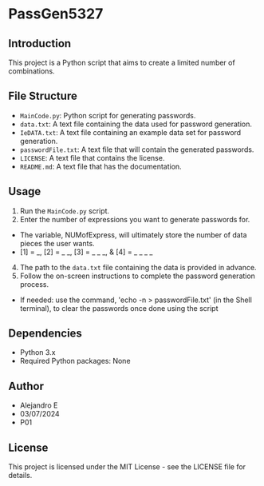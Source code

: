 # PassGen5327

## Introduction
This project is a Python script that aims to create a limited number of combinations. 

## File Structure
- `MainCode.py`: Python script for generating passwords.
- `data.txt`: A text file containing the data used for password generation.
- `IeDATA.txt`: A text file containing an example data set for password generation.
- `passwordFile.txt`: A text file that will contain the generated passwords.
- `LICENSE`: A text file that contains the license.
- `README.md`: A text file that has the documentation.

## Usage
1. Run the `MainCode.py` script.
2. Enter the number of expressions you want to generate passwords for.
- The variable, NUMofExpress, will ultimately store the number of data pieces the user wants.
- [1] = _, [2] = _ _, [3] = _ _ _, & [4] = _ _ _ _
4. The path to the `data.txt` file containing the data is provided in advance.
5. Follow the on-screen instructions to complete the password generation process.
- If needed: use the command, 'echo -n > passwordFile.txt' (in the Shell terminal), to clear the passwords once done using the script

## Dependencies
- Python 3.x
- Required Python packages: None

## Author
- Alejandro E
- 03/07/2024
- P01

## License
This project is licensed under the MIT License - see the LICENSE file for details.

